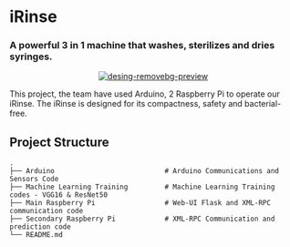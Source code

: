 # iRinse
### A powerful 3 in 1 machine that washes, sterilizes and dries syringes.

<p align="center"><a href="https://ibb.co/Nm9zLx2"><img src="https://i.ibb.co/Nm9zLx2/desing-removebg-preview.png" alt="desing-removebg-preview" border="0"></a></p>
This project, the team have used Arduino, 2 Raspberry Pi to operate our iRinse. The iRinse is designed for its compactness, safety and bacterial-free.

## Project Structure
    .
    ├── Arduino                           # Arduino Communications and Sensors Code
    ├── Machine Learning Training         # Machine Learning Training codes - VGG16 & ResNet50
    ├── Main Raspberry Pi                 # Web-UI Flask and XML-RPC communication code
    ├── Secondary Raspberry Pi            # XML-RPC Communication and prediction code
    └── README.md

